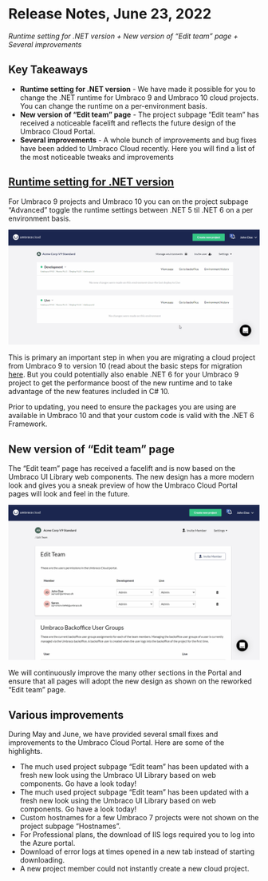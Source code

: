 # Release Notes, June 23, 2022

_Runtime setting for .NET version + New version of “Edit team” page + Several improvements_

## Key Takeaways
- **Runtime setting for .NET version** - We have made it possible for you to change the .NET runtime for Umbraco 9 and Umbraco 10 cloud projects. You can change the runtime on a per-environment basis.
- **New version of “Edit team” page** - The project subpage “Edit team” has received a noticeable facelift and reflects the future design of the Umbraco Cloud Portal.
- **Several improvements** - A whole bunch of improvements and bug fixes have been added to Umbraco Cloud recently. Here you will find a list of the most noticeable tweaks and improvements

## [Runtime setting for .NET version]([https://our.umbraco.com/documentation/Umbraco-Cloud/Set-Up/Manage-CDN-Caching/](https://our.umbraco.com/documentation/Umbraco-Cloud/Upgrades/Migrating-from-9-to-10/#step-1-enable-net-6))
For Umbraco 9 projects and Umbraco 10 you can on the project subpage “Advanced” toggle the runtime settings between .NET 5 til .NET 6 on a per environment basis.

![RuntimeSettingsForV9](images/RuntimeSettingsForV9.gif)

This is primary an important step in when you are migrating a cloud project from Umbraco 9 to version 10 (read about the basic steps for migration [here](https://our.umbraco.com/documentation/Umbraco-Cloud/Upgrades/Migrating-from-9-to-10/). But you could potentially also enable .NET 6 for your Umbraco 9 project to get the performance boost of the new runtime and to take advantage of the new features included in C# 10.

Prior to updating, you need to ensure the packages you are using are available in Umbraco 10 and that your custom code is valid with the .NET 6 Framework.

## New version of “Edit team” page
The “Edit team” page has received a facelift and is now based on the Umbraco UI Library web components. The new design has a more modern look and gives you a sneak preview of how the Umbraco Cloud Portal pages will look and feel in the future.

![NewEditTeamPage.gif](images/NewEditTeamPage.gif)

We will continuously improve the many other sections in the Portal and ensure that all pages will adopt the new design as shown on the reworked “Edit team” page.

## Various improvements
During May and June, we have provided several small fixes and improvements to the Umbraco Cloud Portal. Here are some of the highlights.
- The much used project subpage “Edit team” has been updated with a fresh new look using the Umbraco UI Library based on web components. Go have a look today!
- The much used project subpage “Edit team” has been updated with a fresh new look using the Umbraco UI Library based on web components. Go have a look today!
- Custom hostnames for a few Umbraco 7 projects were not shown on the project subpage “Hostnames”.
- For Professional plans, the download of IIS logs required you to log into the Azure portal.
- Download of error logs at times opened in a new tab instead of starting downloading.
- A new project member could not instantly create a new cloud project.
